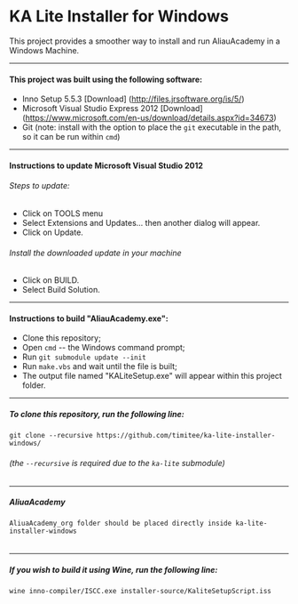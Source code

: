 KA Lite Installer for Windows
==========

This project provides a smoother way to install and run AliauAcademy in a Windows Machine.

---
#### This project was built using the following software:
* Inno Setup 5.5.3 [Download] (http://files.jrsoftware.org/is/5/)
* Microsoft Visual Studio Express 2012 [Download] (https://www.microsoft.com/en-us/download/details.aspx?id=34673)
* Git (note: install with the option to place the `git` executable in the path, so it can be run within `cmd`)

---
#### Instructions to update Microsoft Visual Studio 2012
###### Steps to update:
* Click on TOOLS menu
* Select Extensions and Updates... then another dialog will appear.
* Click on Update.

###### Install the downloaded update in your machine
* Click on BUILD.
* Select Build Solution.

---
#### Instructions to build "AliauAcademy.exe":
* Clone this repository;
* Open `cmd` -- the Windows command prompt;
* Run `git submodule update --init`
* Run `make.vbs` and wait until the file is built;
* The output file named "KALiteSetup.exe" will appear within this project folder.

---
##### To clone this repository, run the following line:
    git clone --recursive https://github.com/timitee/ka-lite-installer-windows/
###### (the `--recursive` is required due to the `ka-lite` submodule)

---
##### AliuaAcademy 
    AliuaAcademy_org folder should be placed directly inside ka-lite-installer-windows 
###### 


---
##### If you wish to build it using Wine, run the following line:
    wine inno-compiler/ISCC.exe installer-source/KaliteSetupScript.iss
